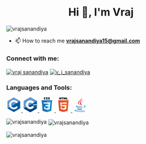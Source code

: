 <h1 align="center">Hi 👋, I'm Vraj</h1>
<p align="left"> <img src="https://komarev.com/ghpvc/?username=vrajsanandiya&label=Profile%20views&color=0e75b6&style=flat" alt="vrajsanandiya" /> </p>

- 📫 How to reach me **vrajsanandiya15@gmail.com**

<h3 align="left">Connect with me:</h3>
<p align="left">
<a href="https://linkedin.com/in/vraj sanandiya" target="blank"><img align="center" src="https://raw.githubusercontent.com/rahuldkjain/github-profile-readme-generator/master/src/images/icons/Social/linked-in-alt.svg" alt="vraj sanandiya" height="30" width="40" /></a>
<a href="https://instagram.com/v_j_sanandiya" target="blank"><img align="center" src="https://raw.githubusercontent.com/rahuldkjain/github-profile-readme-generator/master/src/images/icons/Social/instagram.svg" alt="v_j_sanandiya" height="30" width="40" /></a>
</p>

<h3 align="left">Languages and Tools:</h3>
<p align="left"> <a href="https://www.cprogramming.com/" target="_blank" rel="noreferrer"> <img src="https://raw.githubusercontent.com/devicons/devicon/master/icons/c/c-original.svg" alt="c" width="40" height="40"/> </a> <a href="https://www.w3schools.com/cpp/" target="_blank" rel="noreferrer"> <img src="https://raw.githubusercontent.com/devicons/devicon/master/icons/cplusplus/cplusplus-original.svg" alt="cplusplus" width="40" height="40"/> </a> <a href="https://www.w3schools.com/css/" target="_blank" rel="noreferrer"> <img src="https://raw.githubusercontent.com/devicons/devicon/master/icons/css3/css3-original-wordmark.svg" alt="css3" width="40" height="40"/> </a> <a href="https://www.w3.org/html/" target="_blank" rel="noreferrer"> <img src="https://raw.githubusercontent.com/devicons/devicon/master/icons/html5/html5-original-wordmark.svg" alt="html5" width="40" height="40"/> </a> <a href="https://www.java.com" target="_blank" rel="noreferrer"> <img src="https://raw.githubusercontent.com/devicons/devicon/master/icons/java/java-original.svg" alt="java" width="40" height="40"/> </a> </p>

<p><img align="left" src="https://github-readme-stats.vercel.app/api/top-langs?username=vrajsanandiya&show_icons=true&locale=en&layout=compact" alt="vrajsanandiya" /></p>

<p>&nbsp;<img align="center" src="https://github-readme-stats.vercel.app/api?username=vrajsanandiya&show_icons=true&locale=en" alt="vrajsanandiya" /></p>

<p><img align="center" src="https://github-readme-streak-stats.herokuapp.com/?user=vrajsanandiya&" alt="vrajsanandiya" /></p>
